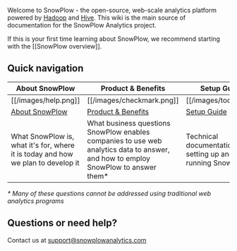 Welcome to SnowPlow - the open-source, web-scale analytics platform powered by [Hadoop](hadoop) and [Hive](hive). This wiki is the main source of documentation for the SnowPlow Analytics project.

If this is your first time learning about SnowPlow, we recommend starting with the [[SnowPlow overview]].

## Quick navigation

| About SnowPlow             | Product & Benefits              | Setup Guide          | Analyst's Cookbook                  |
|----------------------------|---------------------------------|-------------------------------|---------------------------|
| [[/images/help.png]] | [[/images/checkmark.png]] | [[/images/tools.png]] | [[/images/chart.png]] |
| [About SnowPlow](wiki/SnowPlow-overview) | [Product & Benefits](wiki/Product-overview)       | [Setup Guide](wiki/SnowPlow-setup-guide)                   | [Analyst's Cookbook](wiki/Analysts-cookbook)                |
| What SnowPlow is, what it's for, where it is today and how we plan to develop it | What business questions SnowPlow enables companies to use web analytics data to answer, and how to employ SnowPlow to answer them* | Technical documentation for setting up and running SnowPlow | Recipes (queries) for performing analyses on SnowPlow data using Apache Hive |

_\* Many of these questions *cannot* be addressed using traditional web analytics programs_

## Questions or need help?

Contact us at support@snowplowanalytics.com

[hadoop]: http://hadoop.apache.org/
[hive]: http://hive.apache.org/